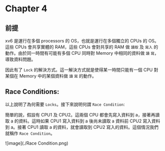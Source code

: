 # Chapter 4

## 前提

xv6 是運行在多個 processors 的 OS，也就是運行在多個獨立的 CPUs 的 OS。這些 CPUs 會共享實體的 RAM，這些 CPUs 會對共享的 RAM 做 `讀取` 及 `寫入` 的動作。由於同一時間有可能有多個 CPU 同時對 Memory 中相同的資料做 `讀` `寫`，導致資料問題。

因此有了 `Lock` 的解決方式。這一解決方式就是使得某一時間只能有一個 CPU 對某個在 Memory 中的某個資料做 `讀` `寫` 的動作。

## Race Conditions:

以上說明了為何需要 `Locks`。接下來說明何謂 `Race Condition`:

簡單的說，假設有 CPU1 及 CPU2。這兩個 CPU 都會先寫入資料到 a，接著再讀取 a 的資料。這時如果 CPU1 寫入資料到 a 後尚未讀取 a 資料前 CPU2 寫入資料到 a。接著 CPU1 讀取 a 的資料，就會讀取到 CPU2 寫入的資料。這個情況我們就稱作 `Race Condition`。

![image](./Race Condition.png)




